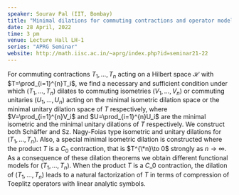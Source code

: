 ```yaml
---
speaker: Sourav Pal (IIT, Bombay)
title: "Minimal dilations for commuting contractions and operator model"
date: 28 April, 2022
time: 3 pm
venue: Lecture Hall LH-1
series: "APRG Seminar"
website: http://math.iisc.ac.in/~aprg/index.php?id=seminar21-22
---
```


For commuting contractions $T_1,\ldots ,T_n$ acting on a Hilbert space $\mathcal{H}$ with
$T=\prod_{i=1}^{n}T_i$, we find a necessary and sufficient condition under which
$(T_1,\ldots ,T_n)$ dilates to commuting isometries $(V_1,\ldots ,V_n)$ or commuting
unitaries $(U_1,\ldots ,U_n)$ acting on the minimal isometric dilation space or the minimal
unitary dilation space of $T$ respectively, where $V=\prod_{i=1}^{n}V_i$ and
$U=\prod_{i=1}^{n}U_i$ are the minimal isometric and the minimal unitary dilations of $T$
respectively. We construct both Sch&auml;ffer and Sz. Nagy-Foias type isometric and unitary
dilations for $(T_1,\ldots ,T_n)$. Also, a special minimal isometric dilation is constructed
where the product $T$ is a $C_0$ contraction, that is $T^{\*n}\to 0$ strongly as $n\to \infty$.
As a consequence of these dilation theorems we obtain different functional models for $(T_1,\ldots ,T_n)$.
When the product $T$ is a $C\_0$ contraction, the dilation of $(T_1,\ldots ,T_n)$ leads to a natural
factorization of $T$ in terms of compression of Toeplitz operators with linear analytic symbols.
